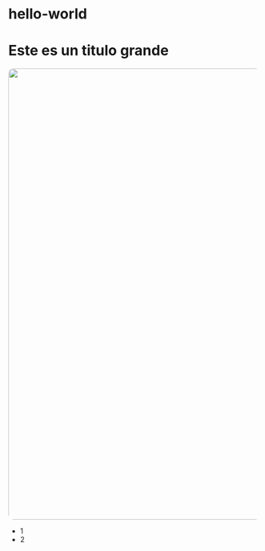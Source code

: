 # hello-world


<h1>Este es un titulo grande</h1>

<img src="https://i.pinimg.com/originals/a7/fd/4b/a7fd4bb44d5ce2a9f1270d66fd875b16.jpg" style="border-radius:10px;" width=900px>

<ul>
  <li>1</li>
  <li>2</li>
</ul>
